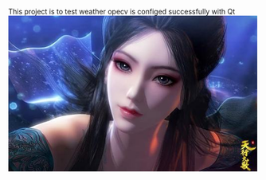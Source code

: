 This project is to test weather opecv is configed successfully with Qt
<br>
<img src="./test.jpg" alt="test.jpg" align=center>